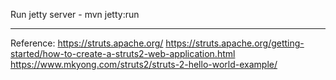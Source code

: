 Run jetty server -
mvn jetty:run

---------------------------------------------------------------------------------------------------------------

Reference:
https://struts.apache.org/
https://struts.apache.org/getting-started/how-to-create-a-struts2-web-application.html
https://www.mkyong.com/struts2/struts-2-hello-world-example/